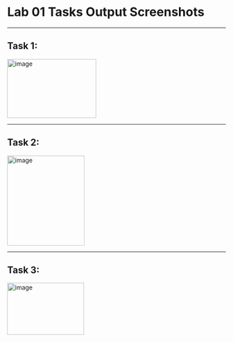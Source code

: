 # Lab 01 Tasks Output Screenshots

---

## Task 1:
<img width="205" height="136" alt="image" src="https://github.com/user-attachments/assets/06eb6d53-d115-4a4f-98b9-f0fa065c19b8" />

---

## Task 2:
<img width="178" height="208" alt="image" src="https://github.com/user-attachments/assets/8fba205f-71ae-4ace-99b4-ffd426f73de1" />

---

## Task 3:
<img width="177" height="120" alt="image" src="https://github.com/user-attachments/assets/43756f39-bba3-48e4-aed0-4a10de8f5e33" />


